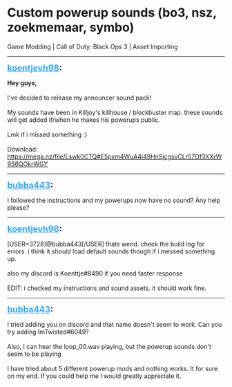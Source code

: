 # Custom powerup sounds (bo3, nsz, zoekmemaar, symbo)
Game Modding | Call of Duty: Black Ops 3 | Asset Importing

---
<strong style="font-size: 1.4em;"><span style="text-decoration: underline;text-decoration-color: #34a7f9;"><span style="color:#34a7f9;">koentjevh98</span></span>:</strong>

<p><strong>Hey guys,</strong><br /><br />I&#39;ve decided to release my announcer sound pack!<br /><br />My sounds have been in Killjoy&#39;s killhouse / blockbuster map. these sounds will get added if/when he makes his powerups public.<br /><br />Lmk if i missed something :)<br /><br />Download:<br /><a href="https://mega.nz/file/Lswk0CTQ#E5pxm4WuA4i49HnSjcgsvCLr57Of3XXrW9S6QOkrWGY">https://mega.nz/file/Lswk0CTQ#E5pxm4WuA4i49HnSjcgsvCLr57Of3XXrW9S6QOkrWGY</a></p>

---
<strong style="font-size: 1.4em;"><span style="text-decoration: underline;text-decoration-color: #34a7f9;"><span style="color:#34a7f9;">bubba443</span></span>:</strong>

<p>I followed the instructions and my powerups now have no sound? Any help please?</p>

---
<strong style="font-size: 1.4em;"><span style="text-decoration: underline;text-decoration-color: #34a7f9;"><span style="color:#34a7f9;">koentjevh98</span></span>:</strong>

<p>[USER=3728]@bubba443[/USER]  thats weird.  check the build log for errors. i think it should load default sounds though if i messed something up.<br /><br />also my discord is Koenttje#8490 if you need faster response<br /><br />EDIT: i checked my instructions and sound assets. it should work fine.</p>

---
<strong style="font-size: 1.4em;"><span style="text-decoration: underline;text-decoration-color: #34a7f9;"><span style="color:#34a7f9;">bubba443</span></span>:</strong>

<p>I tried adding you on discord and that name doesn&#39;t seem to work. Can you try adding ImTwisted#6049?<br /><br />Also, I can hear the loop_00.wav playing, but the powerup sounds don&#39;t seem to be playing<br /><br />I have tried about 5 different powerup mods and nothing works. It for sure on my end. If you could help me I would greatly appreciate it.</p>
